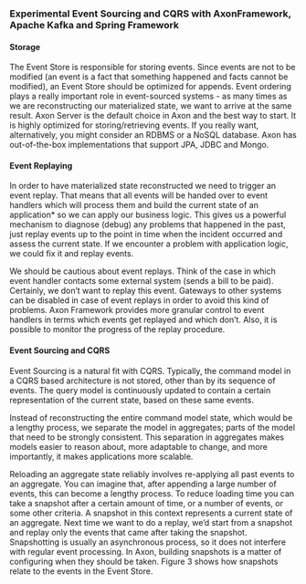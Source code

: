 ### Experimental Event Sourcing and CQRS with AxonFramework, Apache Kafka and Spring Framework

#### Storage
The Event Store is responsible for storing events. Since events are not to be modified (an event is a fact that something happened and facts cannot be modified), an Event Store should be optimized for appends. Event ordering plays a really important role in event-sourced systems - as many times as we are reconstructing our materialized state, we want to arrive at the same result. Axon Server is the default choice in Axon and the best way to start. It is highly optimized for storing/retrieving events. If you really want, alternatively, you might consider an RDBMS or a NoSQL database. Axon has out-of-the-box implementations that support JPA, JDBC and Mongo.

#### Event Replaying
In order to have materialized state reconstructed we need to trigger an event replay. That means that all events will be handed over to event handlers which will process them and build the current state of an application* so we can apply our business logic. This gives us a powerful mechanism to diagnose (debug) any problems that happened in the past, just replay events up to the point in time when the incident occurred and assess the current state. If we encounter a problem with application logic, we could fix it and replay events.

We should be cautious about event replays. Think of the case in which event handler contacts some external system (sends a bill to be paid). Certainly, we don’t want to replay this event. Gateways to other systems can be disabled in case of event replays in order to avoid this kind of problems. Axon Framework provides more granular control to event handlers in terms which events get replayed and which don’t. Also, it is possible to monitor the progress of the replay procedure.

#### Event Sourcing and CQRS
Event Sourcing is a natural fit with CQRS. Typically, the command model in a CQRS based architecture is not stored, other than by its sequence of events. The query model is continuously updated to contain a certain representation of the current state, based on these same events.

Instead of reconstructing the entire command model state, which would be a lengthy process, we separate the model in aggregates; parts of the model that need to be strongly consistent. This separation in aggregates makes models easier to reason about, more adaptable to change, and more importantly, it makes applications more scalable.

Reloading an aggregate state reliably involves re-applying all past events to an aggregate. You can imagine that, after appending a large number of events, this can become a lengthy process. To reduce loading time you can take a snapshot after a certain amount of time, or a number of events, or some other criteria. A snapshot in this context represents a current state of an aggregate. Next time we want to do a replay, we’d start from a snapshot and replay only the events that came after taking the snapshot. Snapshotting is usually an asynchronous process, so it does not interfere with regular event processing. In Axon, building snapshots is a matter of configuring when they should be taken. Figure 3 shows how snapshots relate to the events in the Event Store.
